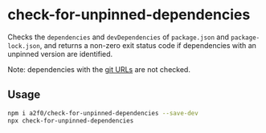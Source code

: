 # check-for-unpinned-dependencies

Checks the `dependencies` and `devDependencies` of `package.json` and `package-lock.json`, and returns a non-zero exit status code if dependencies with an unpinned version are identified.

Note: dependencies with the [git URLs](https://docs.npmjs.com/cli/v8/configuring-npm/package-json#git-urls-as-dependencies) are not checked.

## Usage

```sh
npm i a2f0/check-for-unpinned-dependencies --save-dev
npx check-for-unpinned-dependencies
```
